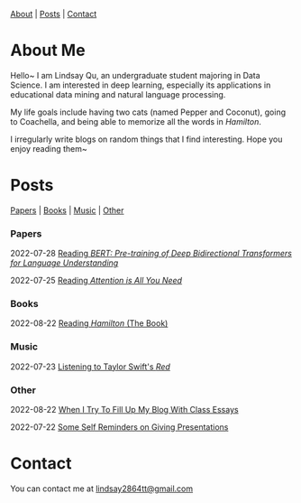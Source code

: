 [About](#about-me) | [Posts](#posts) | [Contact](#contact) 



# About Me

Hello~ I am Lindsay Qu, an undergraduate student majoring in Data Science. I am interested in deep learning, especially its applications in educational data mining and natural language processing.

My life goals include having two cats (named Pepper and Coconut), going to Coachella, and being able to memorize all the words in *Hamilton*.

I irregularly write blogs on random things that I find interesting. Hope you enjoy reading them~



# Posts

[Papers](#papers) | [Books](#books) | [Music](#music) | [Other](#other) 

### Papers <a name="papers"></a>

2022-07-28	[Reading *BERT: Pre-training of Deep Bidirectional Transformers for Language Understanding*](https://lindsayqu.github.io/lindsayqu/papers/reading-bert)

2022-07-25	[Reading *Attention is All You Need*](https://lindsayqu.github.io/lindsayqu/papers/reading-attention-is-all-you-need)

### Books <a name="books"></a>

2022-08-22	[Reading *Hamilton* (The Book)](https://lindsayqu.github.io/lindsayqu/books/reading-hamilton)

### Music <a name="music"></a>

2022-07-23	[Listening to Taylor Swift's *Red*](https://lindsayqu.github.io/lindsayqu/music/listening-to-taylor-swifts-red)

### Other <a name="other"></a>

2022-08-22	[When I Try To Fill Up My Blog With Class Essays](https://lindsayqu.github.io/lindsayqu/other/culture)

2022-07-22	[Some Self Reminders on Giving Presentations](https://lindsayqu.github.io/lindsayqu/other/some-self-reminders-on-giving-presentations)



# Contact

You can contact me at lindsay2864tt@gmail.com
